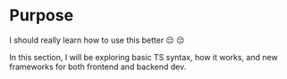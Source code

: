 # Purpose

I should really learn how to use this better 😔 :pensive:

In this section, I will be exploring basic TS syntax, how it works, and new frameworks for both frontend and backend dev.
